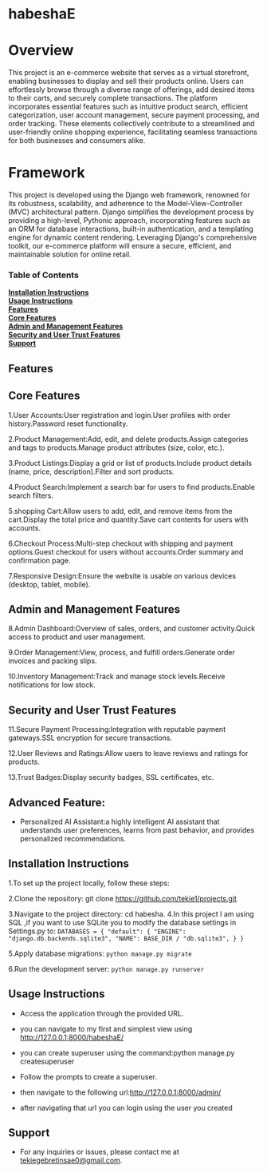 # habeshaE

# Overview

This project is an e-commerce website that serves as a virtual storefront, enabling businesses to display and sell their products online. Users can effortlessly browse through a diverse range of offerings, add desired items to their carts, and securely complete transactions. The platform incorporates essential features such as intuitive product search, efficient categorization, user account management, secure payment processing, and order tracking. These elements collectively contribute to a streamlined and user-friendly online shopping experience, facilitating seamless transactions for both businesses and consumers alike.

# Framework

This project is developed using the Django web framework, renowned for its robustness, scalability, and adherence to the Model-View-Controller (MVC) architectural pattern. Django simplifies the development process by providing a high-level, Pythonic approach, incorporating features such as an ORM for database interactions, built-in authentication, and a templating engine for dynamic content rendering. Leveraging Django's comprehensive toolkit, our e-commerce platform will ensure a secure, efficient, and maintainable solution for online retail.

### Table of Contents

**[Installation Instructions](#installation-instructions)**<br>
**[Usage Instructions](#usage-instructions)**<br>
**[Features](#Features)**<br>
**[Core Features](#core-features)**<br>
**[Admin and Management Features](#admin-management-features)**<br>
**[Security and User Trust Features](#security-and-user-trust-features)**<br>
**[Support](#Support)**<br>

## Features

## Core Features

1.User Accounts:User registration and login.User profiles with order history.Password reset functionality.

2.Product Management:Add, edit, and delete products.Assign categories and tags to products.Manage product attributes (size, color, etc.).

3.Product Listings:Display a grid or list of products.Include product details (name, price, description).Filter and sort products.

4.Product Search:Implement a search bar for users to find products.Enable search filters.

5.shopping Cart:Allow users to add, edit, and remove items from the cart.Display the total price and quantity.Save cart contents for users with accounts.

6.Checkout Process:Multi-step checkout with shipping and payment options.Guest checkout for users without accounts.Order summary and confirmation page.

7.Responsive Design:Ensure the website is usable on various devices (desktop, tablet, mobile).

## Admin and Management Features

8.Admin Dashboard:Overview of sales, orders, and customer activity.Quick access to product and user management.

9.Order Management:View, process, and fulfill orders.Generate order invoices and packing slips.

10.Inventory Management:Track and manage stock levels.Receive notifications for low stock.

## Security and User Trust Features

11.Secure Payment Processing:Integration with reputable payment gateways.SSL encryption for secure transactions.

12.User Reviews and Ratings:Allow users to leave reviews and ratings for products.

13.Trust Badges:Display security badges, SSL certificates, etc.

## Advanced Feature:

- Personalized AI Assistant:a highly intelligent AI assistant that understands user preferences, learns from past behavior, and provides personalized recommendations.

## Installation Instructions

1.To set up the project locally, follow these steps:

2.Clone the repository: git clone https://github.com/tekie1/projects.git

3.Navigate to the project directory: cd habesha.
4.In this project I am using SQL ,if you want to use SQLite you to modify the database settings in Settings.py to: `DATABASES = {
     "default": {
         "ENGINE": "django.db.backends.sqlite3",
         "NAME": BASE_DIR / "db.sqlite3",
     }
 }`

5.Apply database migrations: `python manage.py migrate`

6.Run the development server: `python manage.py runserver`

## Usage Instructions

- Access the application through the provided URL.

- you can navigate to my first and simplest view using http://127.0.0.1:8000/habeshaE/

- you can create superuser using the command:python manage.py createsuperuser

- Follow the prompts to create a superuser.

- then navigate to the following url:http://127.0.0.1:8000/admin/

- after navigating that url you can login using the user you created

## Support

- For any inquiries or issues, please contact me at tekiegebretinsae0@gmail.com.
